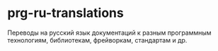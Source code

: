 # prg-ru-translations
Переводы на русский язык документаций к разным программным технологиям, библиотекам, фрейворкам, стандартам и др.
